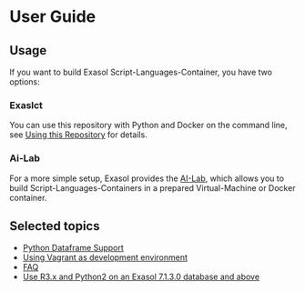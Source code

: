 # User Guide

## Usage

If you want to build Exasol Script-Languages-Container, you have two options:

### Exaslct

You can use this repository with Python and Docker on the command line, see [Using this Repository](usage.md) for details.

### Ai-Lab

For a more simple setup, Exasol provides the [AI-Lab](https://github.com/exasol/ai-lab), which allows you to build Script-Languages-Containers in a prepared Virtual-Machine or Docker container.

## Selected topics

- [Python Dataframe Support](py_dataframe.md)
- [Using Vagrant as development environment](vagrant.md)
- [FAQ](FAQ.md)
- [Use R3.x and Python2 on an Exasol 7.1.3.0 database and above](use_R3_and_Python2_on_7.1.30_and_above.md)
